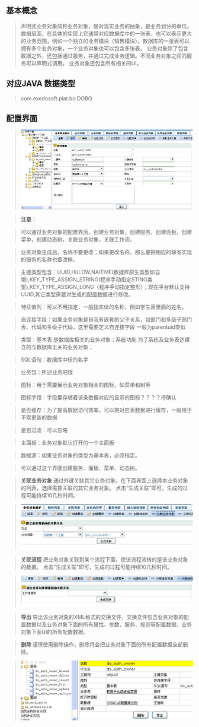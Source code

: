 ## 基本概念 ##
> 声明式业务对象简称业务对象，是对现实业务的抽象，是业务划分的单位。
> 数据层面，在具体的实现上它通常对应数据库中的一张表，也可以表示更大的业务范围，例如一个独立的业务模块（销售模块）。数据库的一张表可以拥有多个业务对象，一个业务对象也可以包含多张表。
> 业务对象除了包含数据之外，还包括通过服务，并通过完成业务逻辑。不同业务对象之间的服务可以声明式调用。
> 业务对象还包含所有相关的UI。

## 对应JAVA 数据类型 ##
> com.exedosoft.plat.bo.DOBO

## 配置界面 ##

> ![imgs/bo_edit.png](imgs/bo_edit.png)


> <b> 注意：</b>

> 可以通过业务对象的配置界面，创建业务对象，创建服务，创建面板，创建菜单，创建动态树，关联业务对象，关联工作流。

> 业务对象生成后，名称不要更改；如果更改名称，那么要把相应的缺省实现的服务的名称也要改掉。

> 主键类型包含：UUID,HI/LOW,NAITIVE(数据库原生类型如自增),KEY\_TYPE\_ASSIGN\_STRING(程序手动指定STING类型),KEY\_TYPE\_ASSIGN\_LONG（程序手动指定整形）；现在平台默认支持UUID,其它类型需要对生成的配置数据进行修改。

> 特征值列：可以不用指定，一般指实体的名称，例如学生表里面的姓名。

> 自连接字段：如果业务对象是自我有嵌套的父子关系，如部门和多级子部门表、代码和多级子代码，这里需要定义自连接字段 一般为parentuid类似

> 类型：基本表 是数据库相关的业务对象；系统功能 为了系统及业务表达建立的与数据库无关的业务对象；

> SQL语句：数据库中标的名字

> 业务包：所述业务吧哦

> 图标：用于需要展示业务对象相关的图标，如菜单和树等

> 图标字段：字段里存储着该条数据对应的显示的图标？？？？待确认

> 是否缓存：为了提高数据访问效率，可以把对应表数据进行缓存，一般用于不常更新的数据

> 是否过滤：可以忽略

> 主面板：业务对象默认打开的一个主面板

> 数据源：如果业务对象的类型为基本表，必须指定。

> 可以通过这个界面创建服务、面板、菜单、动态树。

> <b> 关联业务对象 </b>
> 通过外键关联其它业务对象。在下面界面上选择本业务对象的列表，选择需要关联的其它业务对象。
> 点击“生成关联”即可，生成的过程可能持续10几秒时间。

> ![imgs/bo_link.png](imgs/bo_link.png)

> <b> 关联流程 </b>
> 把业务对象关联到某个流程下面，使该流程流转的是该业务对象的数据。
> 点击“生成关联”即可，生成的过程可能持续10几秒时间。

> ![imgs/bo_link_wf.png](imgs/bo_link_wf.png)


> <b> 导出 </b>
> 导出该业务对象的XML格式的交换文件，交换文件包含业务对象的配置数据以及业务对象下面的所有属性、参数、服务、规则等配置数据，业务对象下面UI的所有配置数据。

> <b> 删除 </b>
> 谨慎使用删除操作，删除将会把业务对象下面的所有配置数据全部删除。

> ![imgs/bo_delete.png](imgs/bo_delete.png)
